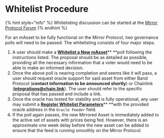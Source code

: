 # Whitelist Procedure

{% hint style="info" %}
Whitelisting discussion can be started at the [Mirror Protocol Forum](https://forum.mirror.finance)
{% endhint %}

For an mAsset to be fully functional on the Mirror Protocol, _two_ governance polls will need to be passed. The whitelisting consists of four major steps.

1. A user should make a [**Whitelist a New mAsset**](proposal-types.md#2-whitelist-a-new-masset)** **poll following the instructions listed. The proposal should be as detailed as possible, providing all the necessary information that a voter would need to be able to make an informed decision.
2. Once the above poll is nearing completion and seems like it will pass, a user should request oracle support for said asset from either Band Protocol (**contact information to be announced shortly**) or Chainlink (**integrations@chain.link**). The user should refer to the specific proposal that has passed and include a link.
3. Once the oracle has tested for stability and is fully operational, any user may submit a [**Register Whitelist Parameters**](proposal-types.md#3-register-whitelist-parameters)** **with the provided oracle address in the `Oracle Feeder` field.
4. If the poll again passes, the new Mirrored Asset is immediately added to the active set of assets with prices being fed. However, there is an approximate one week delay before the new asset can be added to ensure that the feed is running smoothly on the Mirror Protocol.

